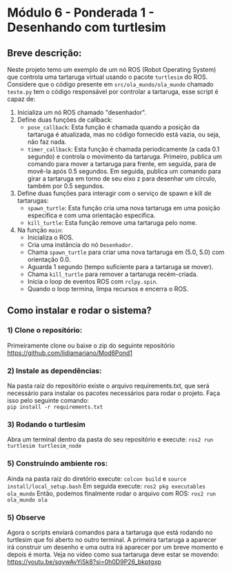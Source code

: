 # Módulo 6 - Ponderada 1 - Desenhando com turtlesim
## Breve descrição:
Neste projeto temo um exemplo de um nó ROS (Robot Operating System) que controla uma tartaruga virtual usando o pacote `turtlesim` do ROS.<br/>
Considere que o código presente em `src/ola_mundo/ola_mundo` chamado `teste.py` tem o código responsável por controlar a tartaruga, esse script é capaz de: 
1. Inicializa um nó ROS chamado "desenhador".
2. Define duas funções de callback:
   - `pose_callback`: Esta função é chamada quando a posição da tartaruga é atualizada, mas no código fornecido está vazia, ou seja, não faz nada.
   - `timer_callback`: Esta função é chamada periodicamente (a cada 0.1 segundo) e controla o movimento da tartaruga. Primeiro, publica um comando para mover a tartaruga para frente, em seguida, para de movê-la após 0.5 segundos. Em seguida, publica um comando para girar a tartaruga em torno de seu eixo z para desenhar um círculo, também por 0.5 segundos.
3. Define duas funções para interagir com o serviço de spawn e kill de tartarugas:
   - `spawn_turtle`: Esta função cria uma nova tartaruga em uma posição específica e com uma orientação específica.
   - `kill_turtle`: Esta função remove uma tartaruga pelo nome.
4. Na função `main`:
   - Inicializa o ROS.
   - Cria uma instância do nó `Desenhador`.
   - Chama `spawn_turtle` para criar uma nova tartaruga em (5.0, 5.0) com orientação 0.0.
   - Aguarda 1 segundo (tempo suficiente para a tartaruga se mover).
   - Chama `kill_turtle` para remover a tartaruga recém-criada.
   - Inicia o loop de eventos ROS com `rclpy.spin`.
   - Quando o loop termina, limpa recursos e encerra o ROS.

## Como instalar e rodar o sistema?
### 1) Clone o repositório: 
Primeiramente clone ou baixe o zip do seguinte repositório https://github.com/lidiamariano/Mod6Pond1
### 2) Instale as dependências: 
Na pasta raiz do repositório existe o arquivo requirements.txt, que será necessário para instalar os pacotes necessários para rodar o projeto. Faça isso pelo seguinte comando:<br/>
`pip install -r requirements.txt`
### 3) Rodando o turtlesim
Abra um terminal dentro da pasta do seu repositório e execute: `ros2 run turtlesim turtlesim_node`
### 5) Construindo ambiente ros:
Ainda na pasta raiz do diretório execute:
`colcon build` e `source install/local_setup.bash` 
Em seguida execute:
`ros2 pkg executables ola_mundo`
Então, podemos finalmente rodar o arquivo com ROS:
`ros2 run ola_mundo ola`
### 5) Observe
Agora o scripts enviará comandos para a tartaruga que está rodando no turtlesim que foi aberto no outro terminal. A primeira tartaruga a aparecer irá construir um desenho e uma outra irá aparecer por um breve momento e depois é morta. Veja no vídeo como sua tartaruga deve estar se movendo: https://youtu.be/sqywAvYiSk8?si=0h0D9P26_bkptgxp


